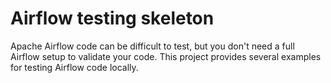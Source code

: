 # Airflow testing skeleton

Apache Airflow code can be difficult to test, but you don't need a full Airflow setup to validate your code. This
project provides several examples for testing Airflow code locally.
